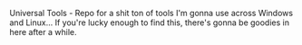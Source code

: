 Universal Tools - Repo for a shit ton of tools I'm gonna use across Windows and Linux... 
If you're lucky enough to find this, there's gonna be goodies in here after a while.
